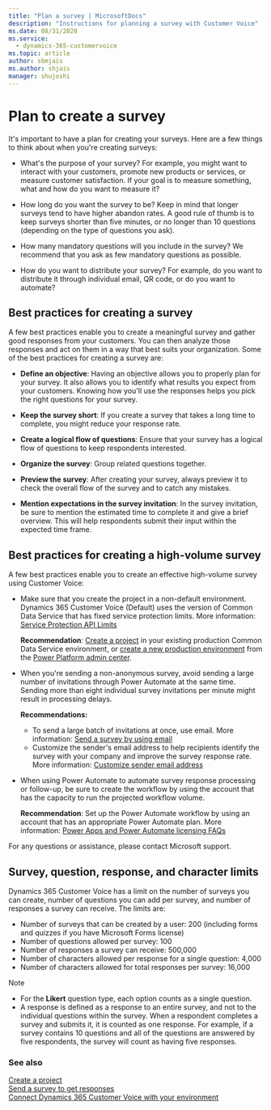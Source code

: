 ```yaml
---
title: "Plan a survey | MicrosoftDocs"
description: "Instructions for planning a survey with Customer Voice"
ms.date: 08/31/2020
ms.service: 
  - dynamics-365-customervoice
ms.topic: article
author: sbmjais
ms.author: shjais
manager: shujoshi
---
```


# Plan to create a survey

It's important to have a plan for creating your surveys. Here are a few things to think about when you're creating surveys:

-   What's the purpose of your survey? For example, you might want to interact with your customers, promote new products or services, or measure customer satisfaction. If your goal is to measure something, what and how do you want to measure it?

-   How long do you want the survey to be? Keep in mind that longer surveys tend to have higher abandon rates. A good rule of thumb is to keep surveys shorter than five minutes, or no longer than 10 questions (depending on the type of questions you ask).

-   How many mandatory questions will you include in the survey? We recommend that you ask as few mandatory questions as possible.

-   How do you want to distribute your survey? For example, do you want to distribute it through individual email, QR code, or do you want to automate?

## Best practices for creating a survey

A few best practices enable you to create a meaningful survey and gather good responses from your customers. You can then analyze those responses and act on them in a way that best suits your organization. Some of the best practices for creating a survey are:

- **Define an objective**: Having an objective allows you to properly plan for your survey. It also allows you to identify what results you expect from your customers. Knowing how you'll use the responses helps you pick the right questions for your survey.

- **Keep the survey short**: If you create a survey that takes a long time to complete, you might reduce your response rate.

- **Create a logical flow of questions**: Ensure that your survey has a logical flow of questions to keep respondents interested.

- **Organize the survey**: Group related questions together.

- **Preview the survey**: After creating your survey, always preview it to check the overall flow of the survey and to catch any mistakes.

- **Mention expectations in the survey invitation**: In the survey invitation, be sure to mention the estimated time to complete it and give a brief overview. This will help respondents submit their input within the expected time frame.

## Best practices for creating a high-volume survey

A few best practices enable you to create an effective high-volume survey using Customer Voice:

- Make sure that you create the project in a non-default environment. Dynamics 365 Customer Voice (Default) uses the version of Common Data Service that has fixed service protection limits. More information: [Service Protection API Limits](https://docs.microsoft.com/powerapps/developer/common-data-service/api-limits)

  **Recommendation**: [Create a project](create-project.md) in your existing production Common Data Service environment, or [create a new production environment](https://docs.microsoft.com/power-platform/admin/create-environment) from the [Power Platform admin center](https://admin.powerplatform.microsoft.com/).

- When you're sending a non-anonymous survey, avoid sending a large number of invitations through Power Automate at the same time. Sending more than eight individual survey invitations per minute might result in processing delays.

  **Recommendations:**
  - To send a large batch of invitations at once, use email. More information: [Send a survey by using email](send-survey-email.md) 
  - Customize the sender's email address to help recipients identify the survey with your company and improve the survey response rate. More information: [Customize sender email address](customize-sender-email.md)

- When using Power Automate to automate survey response processing or follow-up, be sure to create the workflow by using the account that has the capacity to run the projected workflow volume.

  **Recommendation**: Set up the Power Automate workflow by using an account that has an appropriate Power Automate plan. More information: [Power Apps and Power Automate licensing FAQs](https://docs.microsoft.com/power-platform/admin/powerapps-flow-licensing-faq)

For any questions or assistance, please contact Microsoft support.

## Survey, question, response, and character limits

Dynamics 365 Customer Voice has a limit on the number of surveys you can create, number of questions you can add per survey, and number of responses a survey can receive. The limits are:

- Number of surveys that can be created by a user: 200 (including forms and quizzes if you have Microsoft Forms license)
- Number of questions allowed per survey: 100
- Number of responses a survey can receive: 500,000
- Number of characters allowed per response for a single question: 4,000
- Number of characters allowed for total responses per survey: 16,000

> [!NOTE]
> - For the **Likert** question type, each option counts as a single question.
> - A response is defined as a response to an entire survey, and not to the individual questions within the survey. When a respondent completes a survey and submits it, it is counted as one response. For example, if a survey contains 10 questions and all of the questions are answered by five respondents, the survey will count as having five responses.

### See also

[Create a project](create-project.md)<br>
[Send a survey to get responses](send-survey.md) <br>
[Connect Dynamics 365 Customer Voice with your environment](connect-environment.md)<br>
